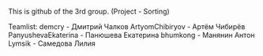 This is github of the 3rd group. (Project - Sorting)

Teamlist:
demcry - Дмитрий Чалков
ArtyomChibiryov - Артём Чибирёв
PanyushevaEkaterina - Панюшева Екатерина
bhumkong - Манянин Антон
Lymsik - Самедова Лилия

